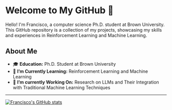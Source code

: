 # Welcome to My GitHub 🤖

Hello! I'm Francisco, a computer science Ph.D. student at Brown University. This GitHub repository is a collection of my projects, showcasing my skills and experiences in Reinforcement Learning and Machine Learning.

## About Me

- 🎓 **Education:** Ph.D. Student at Brown University
- 🌱 **I’m Currently Learning:** Reinforcement Learning and Machine Learning
- 🔭 **I’m currently Working On:** Research on LLMs and Their Integration with Traditional Machine Learning Techniques

---

[![Francisco's GitHub stats](https://github-readme-stats.vercel.app/api?username=fpiedrah&show_icons=true&theme=tokyonight)]()
